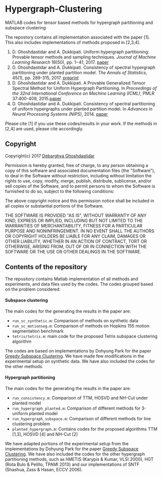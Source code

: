 # Hypergraph-Clustering
MATLAB codes for tensor based methods for hypergraph partitioning and subspace clustering 

The repostory contains all implementation associated with the paper [1]. 
This also includes implementations of methods proposed in [2,3,4].

1. D. Ghoshdastidar and A. Dukkipati. Uniform hypergraph partitioning: Provable tensor methods and sampling techniques. 
*Journal of Machine Learning Research* 18(50), pp. 1−41, 2017. [paper](http://jmlr.org/papers/volume18/16-100/16-100.pdf)
1. D. Ghoshdastidar and A. Dukkipati. Consistency of spectral hypergraph partitioning under planted partition model. *The Annals of Statistics*, 45(1), pp. 289-315, 2017. [preprint](https://arxiv.org/pdf/1505.01582.pdf)
1. D. Ghoshdastidar and A. Dukkipati. A Provable Generalized Tensor Spectral Method for Uniform Hypergraph Partitioning. 
In *Proceedings of the 32nd International Conference on Machine Learning (ICML)*, PMLR 37:400-409, 2015.[paper](http://proceedings.mlr.press/v37/ghoshdastidar15.pdf)
1. D. Ghoshdastidar and A. Dukkipati. Consistency of spectral partitioning of uniform hypergraphs under planted partition model. In *Advances in Neural Processing Systems (NIPS)*, 2014. [paper](http://papers.nips.cc/paper/5314-consistency-of-spectral-partitioning-of-uniform-hypergraphs-under-planted-partition-model.pdf)

Please cite [1] if you use these codes/results in your work. If the methods in [2,4] are used, please cite accordingly.

## Copyright
Copyright(c) 2017 [Debarghya Ghoshdastidar](https://gdebarghya.github.io)

Permission is hereby granted, free of charge, to any person obtaining a copy of this software and associated documentation files (the "Software"), to deal in the Software without restriction, including without limitation the rights to use, copy, modify, merge, publish, distribute, sublicense, and/or sell copies of the Software, and to permit persons to whom the Software is furnished to do so, subject to the following conditions:

The above copyright notice and this permission notice shall be included in all copies or substantial portions of the Software.

THE SOFTWARE IS PROVIDED "AS IS", WITHOUT WARRANTY OF ANY KIND, EXPRESS OR IMPLIED, INCLUDING BUT NOT LIMITED TO THE WARRANTIES OF MERCHANTABILITY, FITNESS FOR A PARTICULAR PURPOSE AND NONINFRINGEMENT. IN NO EVENT SHALL THE AUTHORS OR COPYRIGHT HOLDERS BE LIABLE FOR ANY CLAIM, DAMAGES OR OTHER LIABILITY, WHETHER IN AN ACTION OF CONTRACT, TORT OR OTHERWISE, ARISING FROM, OUT OF OR IN CONNECTION WITH THE SOFTWARE OR THE USE OR OTHER DEALINGS IN THE SOFTWARE.

## Contents of the repository
The repository contains Matlab implementation of all methods and experiments, and data files used by the codes. 
The codes grouped based on the problem considered:

#### Subspace clustering
The main codes for the generating the results in the paper are:
* `run_sc_synthetic.m`: Comparison of methods on synthetic data
* `run_sc_motionseg.m`: Comparison of methods on Hopkins 155 motion segmentation benchmark
* `tetris/tetris.m`: main code for the proposed Tetris subspace clustering algorithm

The codes are based on implementations by Dohyung Park for the paper [Greedy Subspace Clustering](arxiv.org/pdf/1410.8864.pdf). 
We have made few modifications in the experimental setup on synthetic data. 
We have also included the codes for the other methods.

#### Hypergraph partitioning
The main codes for the generating the results in the paper are:
* `run_consistency.m`: Comparison of TTM, HOSVD and NH-Cut under planted model
* `run_hypergraph_planted.m`: Comparison of different methods for 3-uniform planted model
* `run_hypergraph_subspace.m`: Comparison of different methods for line clustering problem
* `planted_hypergraph.m`: Contains codes for the proposed algorithms TTM [1,3], HOSVD [4] and NH-Cut [2] 

We have adapted portions of the experimental setup from the implementations by Dohyung Park for the paper [Greedy Subspace Clustering](arxiv.org/pdf/1410.8864.pdf).
We have also included the codes for the other hypergraph partitioning methods, such as hMETIS (Karypis & Kumar, VLSI 2000), HGT (Rota Bulo & Pelillo, TPAMI 2013) and our implementations of SNTF (Shashua, Zass & Hasan, ECCV 2006).

